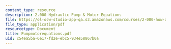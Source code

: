 ```yaml
---
content_type: resource
description: 2.000 Hydraulic Pump & Motor Equations
file: https://ol-ocw-studio-app-qa.s3.amazonaws.com/courses/2-000-how-and-why-machines-work-spring-2002/c54ea5ba6e17fd2eebc5934e58867b0a_Pumpmotorequations.pdf
file_type: application/pdf
resourcetype: Document
title: Pumpmotorequations.pdf
uid: c54ea5ba-6e17-fd2e-ebc5-934e58867b0a
---
```

